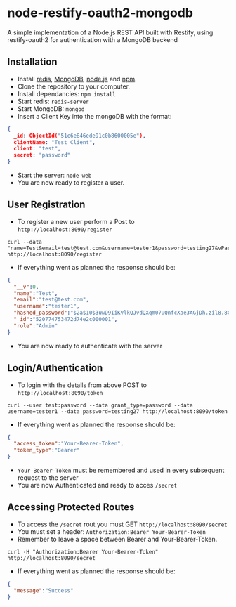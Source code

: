 node-restify-oauth2-mongodb
===========================

A simple implementation of a Node.js REST API built with Restify, using restify-oauth2 for authentication with a MongoDB backend

Installation
------------

- Install [redis](http://redis.io/), [MongoDB](http://www.mongodb.org/), [node.js](http://nodejs.org/) and [npm](http://npmjs.org/).
- Clone the repository to your computer.
- Install dependancies: `npm install`
- Start redis: `redis-server`
- Start MongoDB: `mongod`
- Insert a Client Key into the mongoDB with the format: 

```JSON
{
  _id: ObjectId("51c6e846ede91c0b8600005e"),
  clientName: "Test Client",
  client: "test",
  secret: "password"
}
```
- Start the server: `node web`
- You are now ready to register a user.

User Registration
-----------------
- To register a new user perform a Post to `http://localhost:8090/register`

```
curl --data "name=Test&email=test@test.com&username=tester1&password=testing27&vPassword=testing27&role=Admin" http://localhost:8090/register
```
- If everything went as planned the response should be: 

```JSON
{
  "__v":0,
  "name":"Test",
  "email":"test@test.com",
  "username":"tester1",
  "hashed_password":"$2a$10$3uwD9IiKVlkQJvdQXqm07uQnfcXae3AGjDh.zil8.8CgtlQ2MuACK",
  "_id":"520774753472d74e2c000001",
  "role":"Admin"
}
```

- You are now ready to authenticate with the server

Login/Authentication
--------------------
- To login with the details from above POST to `http://localhost:8090/token`

```
curl --user test:password --data grant_type=password --data username=tester1 --data password=testing27 http://localhost:8090/token
```

- If everything went as planned the response should be: 

```JSON
{
  "access_token":"Your-Bearer-Token",
  "token_type":"Bearer"
}
```

- `Your-Bearer-Token` must be remembered and used in every subsequent request to the server 
- You are now Authenticated and ready to acces `/secret`

Accessing Protected Routes
--------------------------
- To access the `/secret` rout you must GET `http://localhost:8090/secret`
- You must set a header: `Authorization:Bearer Your-Bearer-Token`
- Remember to leave a space between Bearer and Your-Bearer-Token.

```
curl -H "Authorization:Bearer Your-Bearer-Token" http://localhost:8090/secret
```

- If everything went as planned the response should be: 

```JSON
{
  "message":"Success"
}
```
